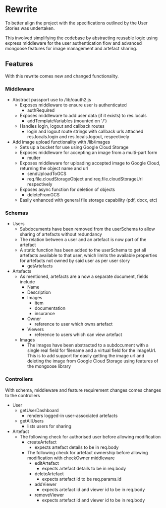 # Rewrite

To better align the project with the specifications outlined by the User Stories was undertaken.

This involved simplifying the codebase by abstracting reusable logic using express middleware for the user authentication flow and advanced mongoose features for image management and artefact sharing.

## Features

With this rewrite comes new and changed functionality.

### Middleware

- Abstract passport use to /lib/oauth2.js
  - Exposes middleware to ensure user is authenticated
    - authRequired
  - Exposes middleware to add user data (if it exists) to res.locals
    - addTemplateVariables (mounted on '/')
  - Handles login, logout and callback routes
    - login and logout route strings with callback urls attached res.locals.login and res.locals.logout, respectively
- Add image upload functionality with /lib/images
  - Sets up a bucket for use using Google Cloud Storage
  - Exposes middleware for accepting an image from a multi-part form
    - multer
  - Exposes middleware for uploading accepted image to Google Cloud, returning the object name and url
    - sendUploadToGCS
    - req.file.cloudStorageObject and req.file.cloudStorageUrl respectively
  - Exposes async function for deletion of objects
    - deleteFromGCS
  - Easily enhanced with general file storage capability (pdf, docx, etc)

### Schemas

- Users
  - Subdocuments have been removed from the userSchema to allow sharing of artefacts without redundancy
  - The relation between a user and an artefact is now part of the artefact
  - A static function has been added to the userSchema to get all artefacts available to that user, which limits the available properties for artefacts not owned by said user as per user story
    - getArtefacts
- Artefacts
  - As mentioned, artefacts are a now a separate document, fields include
    - Name
    - Description
    - Images
      - item
      - documentation
      - insurance
    - Owner
      - reference to user which owns artefact
    - Viewers
      - reference to users which can view artefact
  - Images
    - The images have been abstracted to a subdocument with a single real field for filename and a virtual field for the imageUrl. This is to add support for easily getting the image url and deleting the image from Google Cloud Storage using features of the mongoose library

### Controllers

With schema, middleware and feature requirement changes comes changes to the controllers

- User
  - getUserDashboard
    - renders logged-in user-associated artefacts
  - getAllUsers
    - lists users for sharing
- Artefact
  - The following check for authorised user before allowing modification
    - createArtefact
      - expects artefact details to be in req.body
    - The following check for artefact ownership before allowing modification with checkOwner middleware
      - editArtefact
        - expects artefact details to be in req.body
      - deleteArtefact
        - expects artefact id to be req.params.id
      - addViewer
        - expects artefact id and viewer id to be in req.body
      - removeViewer
        - expects artefact id and viewer id to be in req.body

